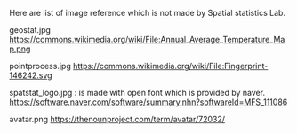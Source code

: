 Here are list of image reference which is not made by Spatial statistics Lab.

geostat.jpg
https://commons.wikimedia.org/wiki/File:Annual_Average_Temperature_Map.png

pointprocess.jpg
https://commons.wikimedia.org/wiki/File:Fingerprint-146242.svg

spatstat_logo.jpg
: is made with open font which is provided by naver.
https://software.naver.com/software/summary.nhn?softwareId=MFS_111086

avatar.png
https://thenounproject.com/term/avatar/72032/

